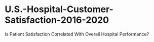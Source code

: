# U.S.-Hospital-Customer-Satisfaction-2016-2020
Is Patient Satisfaction Correlated With Overall Hospital Performance?
